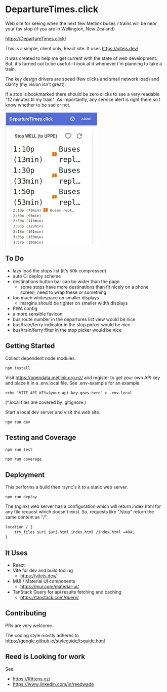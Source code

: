 
# DepartureTimes.click

Web site for seeing when the next few Metlink buses / trains will
be near your fav stop (if you are in Wellington, New Zealand)

<https://DepartureTimes.click/>

This is a simple, client only, React site. It uses <https://vitejs.dev/>

It was created to help me get current with the state of web development. But, it's turned out
to be useful--I look at it whenever I'm planning to take a train.

The key design drivers are speed (few clicks and small network load) and clarity (my vision isn't
great).

If a stop is bookmarked there should be zero clicks to see a very readable "12 minutes til my train".
As importantly, any service alert is right there so I know whether to be sad or not.

![departures listing](public/help-list.webp?raw=true)

## To Do

* lazy load the stops list (it's 50k compressed)
* auto CI deploy scheme
* destinations button bar can be wider than the page
  * some stops have more destinations than fit nicely on a phone screen; need to wrap these or something
* too much whitespace on smaller displays
  * margins should be tighter on smaller width displays
* PWA config
* a more sensible favicon
* bus route number in the departures list view would be nice
* bus/train/ferry indicator in the stop picker would be nice
* bus/train/ferry filter in the stop picker would be nice

## Getting Started

Collect dependent node modules.

```text
npm install
```

Visit <https://opendata.metlink.org.nz/> and register to get your own API key and place it in a
.env.local file. See .env-example for an example.

```text
echo "VITE_API_KEY=$your-api-key-goes-here" > .env.local
```

(*.local files are covered by .gitignore.)

Start a local dev server and visit the web site.

```text
npm run dev
```

## Testing and Coverage

```text
npm run test
```

```text
npm run coverage
```

## Deployment

This performs a build then rsync's it to a static web server.

```text
npm run deploy
```

The (nginx) web server has a configuration which will return index.html for any file request which
doesn't exist. So, requests like "/stop" return the same content as "/".

```nginx
location / {
    try_files $uri $uri.html index.html /index.html =404;
}
```

## It Uses

* React
* Vite for dev and build tooling
  * <https://vitejs.dev/>
* MUI / Material UI components
  * <https://mui.com/material-ui/>
* TanStack Query for api results fetching and caching
  * <https://tanstack.com/query/>

## Contributing

PRs are very welcome.

The coding style mostly adheres to <https://google.github.io/styleguide/tsguide.html>

## Reed is Looking for work

See:

* <https://Kittens.nz/>
* <https://www.linkedin.com/in/reedwade>

